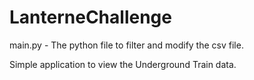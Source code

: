 # LanterneChallenge

main.py - The python file to filter and modify the csv file.

Simple application to view the Underground Train data.
